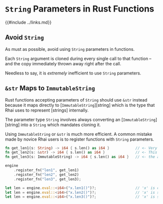 `String` Parameters in Rust Functions
====================================

{{#include ../links.md}}


Avoid `String`
--------------

As must as possible, avoid using `String` parameters in functions.

Each `String` argument is cloned during every single call to that function &ndash; and the copy
immediately thrown away right after the call.

Needless to say, it is _extremely_ inefficient to use `String` parameters.


`&str` Maps to `ImmutableString`
-------------------------------

Rust functions accepting parameters of `String` should use `&str` instead because it maps directly to
[`ImmutableString`][string] which is the type that Rhai uses to represent [strings] internally.

The parameter type `String` involves always converting an [`ImmutableString`][string] into a `String`
which mandates cloning it.

Using `ImmutableString` or `&str` is much more efficient.
A common mistake made by novice Rhai users is to register functions with `String` parameters.

```rust
fn get_len1(s: String) -> i64 { s.len() as i64 }            // <- Very inefficient!!!
fn get_len2(s: &str) -> i64 { s.len() as i64 }              // <- This is better
fn get_len3(s: ImmutableString) -> i64 { s.len() as i64 }   // <- the above is equivalent to this

engine
    .register_fn("len1", get_len1)
    .register_fn("len2", get_len2)
    .register_fn("len3", get_len3);

let len = engine.eval::<i64>("x.len1()")?;                  // 'x' is cloned, very inefficient!
let len = engine.eval::<i64>("x.len2()")?;                  // 'x' is shared
let len = engine.eval::<i64>("x.len3()")?;                  // 'x' is shared
```

